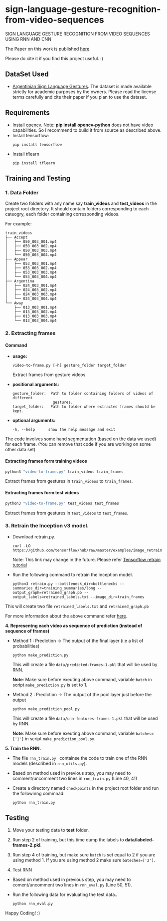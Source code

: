 # sign-language-gesture-recognition-from-video-sequences
SIGN LANGUAGE GESTURE RECOGNITION FROM VIDEO SEQUENCES  USING RNN AND CNN

The Paper on this work is published [here](https://link.springer.com/chapter/10.1007/978-981-10-7566-7_63) 

Please do cite it if you find this project useful. :)
## DataSet Used
* [Argentinian Sign Language Gestures](http://facundoq.github.io/unlp/lsa64/). The dataset is made available strictly for academic purposes by the owners. Please read the license terms carefully and cite their paper if you plan to use the dataset.

## Requirements
* Install [opencv](https://docs.opencv.org/trunk/d7/d9f/tutorial_linux_install.html).
  Note: **pip install opencv-python** does not have video capabilities. So I recommend to build it from source as described above.
* Install tensorflow:
  ```shell
  pip install tensorflow
  ```
* Install tflearn
  ```shell
  pip install tflearn
  ```

## Training and Testing

### 1. Data Folder
  
Create two folders with any name say **train_videos**  and **test_videos** in the project root directory. It should contain folders corresponding to each cateogry, each folder containing corresponding videos.

For example:

```
train_videos
├── Accept
│   ├── 050_003_001.mp4
│   ├── 050_003_002.mp4
│   ├── 050_003_003.mp4
│   └── 050_003_004.mp4
├── Appear
│   ├── 053_003_001.mp4
│   ├── 053_003_002.mp4
│   ├── 053_003_003.mp4
│   └── 053_003_004.mp4
├── Argentina
│   ├── 024_003_001.mp4
│   ├── 024_003_002.mp4
│   ├── 024_003_003.mp4
│   └── 024_003_004.mp4
└── Away
    ├── 013_003_001.mp4
    ├── 013_003_002.mp4
    ├── 013_003_003.mp4
    └── 013_003_004.mp4
```



### 2. Extracting frames

#### Command

- **usage:**

    ```
    video-to-frame.py [-h] gesture_folder target_folder
    ```

    Extract frames from gesture videos.

- **positional arguments:**
    
    ```
    gesture_folder:  Path to folder containing folders of videos of different
                      gestures.
    target_folder:   Path to folder where extracted frames should be kept.
    ```

- **optional arguments:**

    ```
    -h, --help      show the help message and exit
    ```

The code involves some hand segmentation (based on the data we used) for each frame. (You can remove that code if you are working on some other data set)

#### Extracting frames form training videos

```bash
python3 "video-to-frame.py" train_videos train_frames
```
Extract frames from gestures in `train_videos` to `train_frames`.

#### Extracting frames form test videos

```bash
python3 "video-to-frame.py" test_videos test_frames
```
Extract frames from gestures in `test_videos` to `test_frames`.

### 3. Retrain the Inception v3 model.

- Download retrain.py.
   ```shell
   curl -LO https://github.com/tensorflow/hub/raw/master/examples/image_retraining/retrain.py
   ```
  Note: This link may change in the future. Please refer [Tensorflow retrain tutorial](https://www.tensorflow.org/tutorials/image_retraining#training_on_flowers)
- Run the following command to retrain the inception model.
  
    ```shell
    python3 retrain.py --bottleneck_dir=bottlenecks --summaries_dir=training_summaries/long --output_graph=retrained_graph.pb --output_labels=retrained_labels.txt --image_dir=train_frames
    ```

This will create two file `retrained_labels.txt` and `retrained_graph.pb`

For more information about the above command refer [here](https://codelabs.developers.google.com/codelabs/tensorflow-for-poets/#3).

**4. Representng each video as sequence of prediction (instead of sequence of frames)**

   - Method 1 : Prediction -> The output of the final layer (i.e a list of probabilities)

      ```shell
      python make_prediction.py
      ```

     This will create a file `data/predicted-frames-1.pkl` that will be used by RNN.
     
     **Note**: Make sure before exeuting above command, variable `batch` in script `make_prediction.py` is set to 1.

   - Method 2 : Prediction -> The output of the pool layer just before the output

      ```shell
      python make_prediction_pool.py
      ```

      This will create a file `data/cnn-features-frames-1.pkl` that will be used by RNN.

      **Note**: Make sure before exeuting above command, variable `batches=['1']` in script `make_prediction_pool.py`.

**5. Train the RNN.**

  - The file `rnn_train.py ` containse the code to train one of the RNN models (described in `rnn_utils.py`).
  - Based on method used in previous step, you may need to comment/uncomment two lines in `rnn_train.py` (Line 40, 41)
  - Create a directory named `checkpoints` in the project root folder and run the followinng commnad.

    ```shell
    python rnn_train.py
    ```

## Testing

1. Move your testing data to **test** folder.

2. Run step 2 of training, but this time dump the labels to **data/labeled-frames-2.pkl**.

3. Run step 4 of training, but make sure `batch` is set equal to 2 if you are using method 1. If you are using method 2 make sure ```bateches=['2']```.

4. Test RNN
  - Based on method used in previous step, you may need to coment/uncomment two lines in `rnn_eval.py` (Line 50, 51).
  - Run the following data for evaluating the test data..

    ```shell
    python rnn_eval.py
    ```

Happy Coding! :)